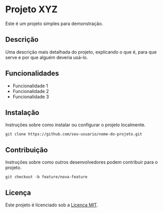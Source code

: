 <h1>Projeto XYZ</h1>
<p>Este é um projeto simples para demonstração.</p>
<h2>Descrição</h2>
<p>Uma descrição mais detalhada do projeto, explicando o que é, para que serve e por que alguém deveria usá-lo.</p>
<h2>Funcionalidades</h2>
<ul>
<li>Funcionalidade 1</li>
<li>Funcionalidade 2</li>
<li>Funcionalidade 3</li>
</ul>
<h2>Instalação</h2>
<p>Instruções sobre como instalar ou configurar o projeto localmente.</p>
<pre><code>git clone https://github.com/seu-usuario/nome-do-projeto.git</code></pre>
<h2>Contribuição</h2>
<p>Instruções sobre como outros desenvolvedores podem contribuir para o projeto.</p>
<pre><code>git checkout -b feature/nova-feature</code></pre>
<h2>Licença</h2>
<p>Este projeto é licenciado sob a <a href="https://opensource.org/licenses/MIT">Licença MIT</a>.</p>
